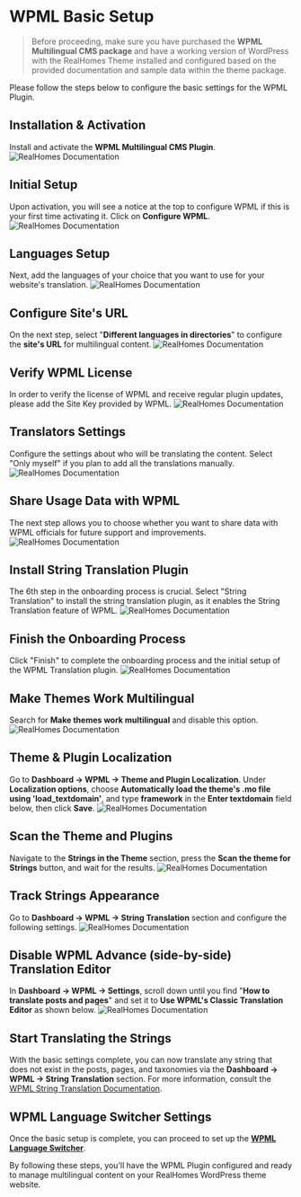 # WPML Basic Setup

> Before proceeding, make sure you have purchased the **WPML Multilingual CMS package** and have a working version of WordPress with the RealHomes Theme installed and configured based on the provided documentation and sample data within the theme package.

Please follow the steps below to configure the basic settings for the WPML Plugin.

## Installation & Activation

Install and activate the **WPML Multilingual CMS Plugin**.
![RealHomes Documentation](images/wpml/wpml-cms.png)

## Initial Setup

Upon activation, you will see a notice at the top to configure WPML if this is your first time activating it. Click on **Configure WPML**.
![RealHomes Documentation](images/wpml/configure-wpml.png)

## Languages Setup

Next, add the languages of your choice that you want to use for your website's translation.
![RealHomes Documentation](images/wpml/WPML-step-1.png)

## Configure Site's URL

On the next step, select "**Different languages in directories**" to configure the **site's URL** for multilingual content.
![RealHomes Documentation](images/wpml/WPML-step-2.png)

## Verify WPML License

In order to verify the license of WPML and receive regular plugin updates, please add the Site Key provided by WPML.
![RealHomes Documentation](images/wpml/WPML-step-3.png)

## Translators Settings

Configure the settings about who will be translating the content. Select "Only myself" if you plan to add all the translations manually.
![RealHomes Documentation](images/wpml/WPML-step-4.png)

## Share Usage Data with WPML

The next step allows you to choose whether you want to share data with WPML officials for future support and improvements.
![RealHomes Documentation](images/wpml/WPML-step-5.png)

## Install String Translation Plugin

The 6th step in the onboarding process is crucial. Select "String Translation" to install the string translation plugin, as it enables the String Translation feature of WPML.
![RealHomes Documentation](images/wpml/WPML-step-6.png)

## Finish the Onboarding Process

Click "Finish" to complete the onboarding process and the initial setup of the WPML Translation plugin.
![RealHomes Documentation](images/wpml/WPML-step-7.png)

## Make Themes Work Multilingual

Search for **Make themes work multilingual** and disable this option.
![RealHomes Documentation](images/wpml/adjust-ids.gif)

## Theme & Plugin Localization

Go to **Dashboard → WPML → Theme and Plugin Localization**. Under **Localization options**, choose **Automatically load the theme's .mo file using 'load_textdomain'**, and type **framework** in the **Enter textdomain** field below, then click **Save**.
![RealHomes Documentation](images/wpml/load_translation_domain_framework.gif)

## Scan the Theme and Plugins

Navigate to the **Strings in the Theme** section, press the **Scan the theme for Strings** button, and wait for the results.
![RealHomes Documentation](images/wpml/string-in-theme.png)

## Track Strings Appearance

Go to **Dashboard → WPML → String Translation** section and configure the following settings.
![RealHomes Documentation](images/wpml/track-strings.png)

## Disable WPML Advance (side-by-side) Translation Editor

In **Dashboard → WPML → Settings**, scroll down until you find "**How to translate posts and pages**" and set it to **Use WPML's Classic Translation Editor** as shown below.
![RealHomes Documentation](images/wpml/wpml-classic-editor.png)

## Start Translating the Strings

With the basic settings complete, you can now translate any string that does not exist in the posts, pages, and taxonomies via the **Dashboard → WPML → String Translation** section. For more information, consult the [WPML String Translation Documentation](https://wpml.org/documentation/getting-started-guide/string-translation/).

## WPML Language Switcher Settings

Once the basic setup is complete, you can proceed to set up the **[WPML Language Switcher](https://realhomes.io/documentation/wpml-language-switcher/)**.

By following these steps, you'll have the WPML Plugin configured and ready to manage multilingual content on your RealHomes WordPress theme website.